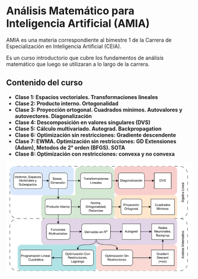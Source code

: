 # Análisis Matemático para Inteligencia Artificial (AMIA)

AMIA es una materia correspondiente al bimestre 1 de la Carrera de Especialización en Inteligencia Artificial (CEIA).

Es un curso introductorio que cubre los fundamentos de análisis matemático que luego se utilizaran a lo largo de la carrera.

## Contenido del curso
- **Clase 1: Espacios vectoriales. Transformaciones lineales**
- **Clase 2: Producto interno. Ortogonalidad**
- **Clase 3: Proyección ortogonal. Cuadrados mínimos. Autovalores y autovectores. Diagonalización**
- **Clase 4: Descomposición en valores singulares (DVS)**
- **Clase 5: Cálculo multivariado. Autograd. Backpropagation**
- **Clase 6: Optimización sin restricciones: Gradiente descendente**
- **Clase 7: EWMA. Optimización sin restricciones: GD Extensiones (Adam), Metodos de 2° orden (BFGS). SOTA**
- **Clase 8: Optimización con restricciones: convexa y no convexa**


<p align="center">
  <img src="./teoria/temario.png" />
</p>